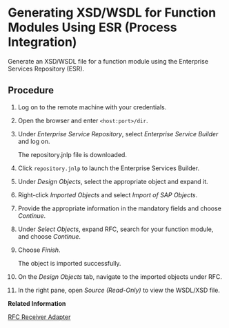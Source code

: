 <!-- loio57a6b6ede47c449aa0808ff9695aec49 -->

# Generating XSD/WSDL for Function Modules Using ESR \(Process Integration\)

Generate an XSD/WSDL file for a function module using the Enterprise Services Repository \(ESR\).



## Procedure

1.  Log on to the remote machine with your credentials.

2.  Open the browser and enter `<host:port>/dir`.

3.  Under *Enterprise Service Repository*, select *Enterprise Service Builder* and log on.

    The repository.jnlp file is downloaded.

4.  Click `repository.jnlp` to launch the Enterprise Services Builder.

5.  Under *Design Objects*, select the appropriate object and expand it.

6.  Right-click *Imported Objects* and select *Import of SAP Objects*.

7.  Provide the appropriate information in the mandatory fields and choose *Continue*.

8.  Under *Select Objects*, expand RFC, search for your function module, and choose *Continue*.

9.  Choose *Finish*.

    The object is imported successfully.

10. On the *Design Objects* tab, navigate to the imported objects under RFC.

11. In the right pane, open *Source \(Read-Only\)* to view the WSDL/XSD file.


**Related Information**  




[RFC Receiver Adapter](rfc-receiver-adapter-5c76048.md "Connects an SAP Cloud Integration tenant to a remote receiver system using Remote Function Call (RFC).")

